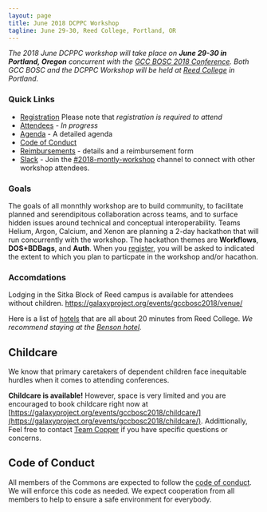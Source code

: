 ```yaml
---
layout: page
title: June 2018 DCPPC Workshop 
tagline: June 29-30, Reed College, Portland, OR
---
```


_The 2018 June DCPPC workshop will take place on **June 29-30 in Portland, Oregon** 
concurrent with the [GCC BOSC 2018 Conference](https://gccbosc2018.sched.com/). Both
GCC BOSC and the DCPPC Workshop will be held at [Reed College](http://www.reed.edu/)
in Portland._

### Quick Links

- [Registration](https://ti.to/dcppc/june-data-commons-workshop) Please note that _registration is required to attend_
- [Attendees](./attendees.md) - _In progress_
- [Agenda](./agenda.md) - A detailed agenda
- [Code of Conduct](https://github.com/dcppc/dcppc-workshops/blob/master/CODE_OF_CONDUCT.md)
- [Reimbursements](./reimbursements) - details and a reimbursement form
- [Slack](https://nih-dcppc.slack.com/messages/CAMLGP27N/convo/GANQFSGAD-1528381202.000599/) - Join the [#2018-montly-workshop](https://nih-dcppc.slack.com/messages/CAMLGP27N/convo/GANQFSGAD-1528381202.000599/) channel to connect with other workshop attendees. 

### Goals

The goals of all monnthly workshop are to build community, to facilitate planned and serendipitous collaboration across teams, and to surface hidden issues around technical and conceptual interoperability. Teams Helium, Argon, Calcium, and Xenon are planning a 2-day hackathon that will run concurrently with the workshop. The hackathon themes are **Workflows**, **DOS+BDBags**, and **Auth**. When you [register](https://ti.to/dcppc/june-data-commons-workshop), you will be asked to indicated the extent to which you plan to particpate in the workshop and/or hacathon.

### Accomdations

Lodging in the Sitka Block of Reed campus is available for attendees without children. https://galaxyproject.org/events/gccbosc2018/venue/

Here is a list of [hotels](https://www.reed.edu/accommodations.html) that are all about 20 minutes from Reed College. _We recommend staying at the [Benson hotel](http://www.bensonhotel.com/)._

## Childcare

We know that primary caretakers of dependent children face inequitable hurdles when it comes to attending conferences. 

**Childcare is available!** However, space is very limited and you are encouraged to book childcare right now at [https://galaxyproject.org/events/gccbosc2018/childcare/](https://galaxyproject.org/events/gccbosc2018/childcare/).
Addittionally, Feel free to contact 
[Team Copper](mailto:commons@dib-lab.groups.io) if you have specific questions or concerns. 

## Code of Conduct

All members of the Commons are expected to follow the [code of conduct](https://github.com/dcppc/dcppc-workshops/blob/master/CODE_OF_CONDUCT.md). 
We will enforce this code as needed. We expect cooperation from all members to help to ensure a safe environment for everybody.

